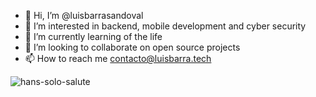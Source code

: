 - 👋 Hi, I’m @luisbarrasandoval
- 👀 I’m interested in backend, mobile development and cyber security
- 🌱 I’m currently learning of the life
- 💞️ I’m looking to collaborate on open source projects
- 📫 How to reach me contacto@luisbarra.tech

![hans-solo-salute](https://user-images.githubusercontent.com/95819756/163514704-baf3e05b-032d-484a-9054-2b34291c9c2e.gif)
